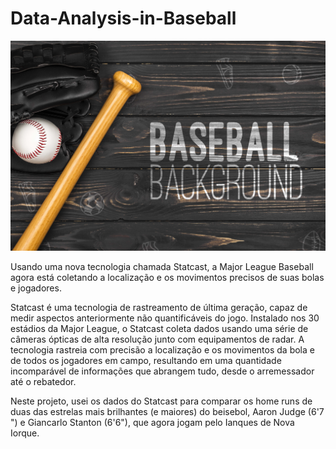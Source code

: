 # Data-Analysis-in-Baseball

<p align="center">
  <img src="3386540.jpg" >
</p>

Usando uma nova tecnologia chamada Statcast, a Major League Baseball agora está coletando a localização e os movimentos precisos de suas bolas e jogadores.

Statcast é uma tecnologia de rastreamento de última geração, capaz de medir aspectos anteriormente não quantificáveis do jogo. Instalado nos 30 estádios da Major League, o Statcast coleta dados usando uma série de câmeras ópticas de alta resolução junto com equipamentos de radar. A tecnologia rastreia com precisão a localização e os movimentos da bola e de todos os jogadores em campo, resultando em uma quantidade incomparável de informações que abrangem tudo, desde o arremessador até o rebatedor. 

Neste projeto, usei os dados do Statcast para comparar os home runs de duas das estrelas mais brilhantes (e maiores) do beisebol, Aaron Judge (6'7 ") e Giancarlo Stanton (6'6"), que agora jogam pelo Ianques de Nova Iorque.
